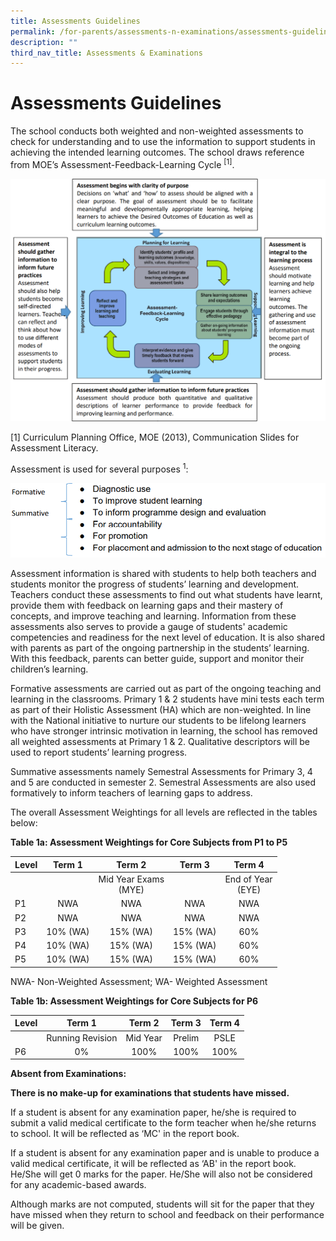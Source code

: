 ```yaml
---
title: Assessments Guidelines
permalink: /for-parents/assessments-n-examinations/assessments-guidelines/
description: ""
third_nav_title: Assessments & Examinations
---
```

# Assessments Guidelines

The school conducts both weighted and non-weighted assessments to check for understanding and to use the information to support students in achieving the intended learning outcomes. The school draws reference from MOE’s Assessment-Feedback-Learning Cycle <sup>[1]</sup>.

![](/images/Assessments%20&%20Examinations/MOEs%20Assessment-Feedback-Learning%20Cycle_1.png)

\[1\] Curriculum Planning Office, MOE (2013), Communication Slides for Assessment Literacy.

Assessment is used for several purposes <sup>1</sup>:

![](/images/Assessments%20&%20Examinations/MOEs%20Assessment-Feedback-Learning%20Cycle_2.png)

Assessment information is shared with students to help both teachers and students monitor the progress of students’ learning and development. Teachers conduct these assessments to find out what students have learnt, provide them with feedback on learning gaps and their mastery of concepts, and improve teaching and learning. Information from these assessments also serves to provide a gauge of students' academic competencies and readiness for the next level of education. It is also shared with parents as part of the ongoing partnership in the students’ learning. With this feedback, parents can better guide, support and monitor their children’s learning.

Formative assessments are carried out as part of the ongoing teaching and learning in the classrooms. Primary 1 & 2 students have mini tests each term as part of their Holistic Assessment (HA) which are non-weighted. In line with the National initiative to nurture our students to be lifelong learners who have stronger intrinsic motivation in learning, the school has removed all weighted assessments at Primary 1 & 2. Qualitative descriptors will be used to report students’ learning progress.

Summative assessments namely Semestral Assessments for Primary 3, 4 and 5 are conducted in semester 2. Semestral Assessments are also used formatively to inform teachers of learning gaps to address.

  

The overall Assessment Weightings for all levels are reflected in the tables below:

**Table 1a: Assessment Weightings for Core Subjects from P1 to P5**

| Level |  Term 1  |          Term 2         |  Term 3  |        Term 4        |
|-------|:--------:|:-----------------------:|:--------:|:--------------------:|
|       |          | Mid Year Exams<br>(MYE) |          | End of Year<br>(EYE) |
| P1    |    NWA   |           NWA           |    NWA   |          NWA         |
| P2    |    NWA   |           NWA           |    NWA   |          NWA         |
| P3    | 10% (WA) |         15% (WA)        | 15% (WA) |          60%         |
| P4    | 10% (WA) |         15% (WA)        | 15% (WA) |          60%         |
| P5    | 10% (WA) |         15% (WA)        | 15% (WA) |          60%         |


NWA- Non-Weighted Assessment; WA- Weighted Assessment

**Table 1b: Assessment Weightings for Core Subjects for P6**


| Level |      Term 1      |  Term 2  | Term 3 | Term 4 |
|-------|:----------------:|:--------:|:------:|:------:|
|       | Running Revision | Mid Year | Prelim |  PSLE  |
| P6    |        0%        |   100%   |  100%  |  100%  |

**Absent from Examinations:**

**There is no make-up for examinations that students have missed.**

If a student is absent for any examination paper, he/she is required to submit a valid medical certificate to the form teacher when he/she returns to school. It will be reflected as ‘MC' in the report book.

If a student is absent for any examination paper and is unable to produce a valid medical certificate, it will be reflected as ‘AB' in the report book. He/She will get 0 marks for the paper. He/She will also not be considered for any academic-based awards.

Although marks are not computed, students will sit for the paper that they have missed when they return to school and feedback on their performance will be given.